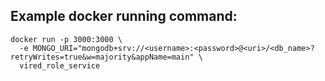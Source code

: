 ## Example docker running command: 
```
docker run -p 3000:3000 \
  -e MONGO_URI="mongodb+srv://<username>:<password>@<uri>/<db_name>?retryWrites=true&w=majority&appName=main" \
  vired_role_service
```